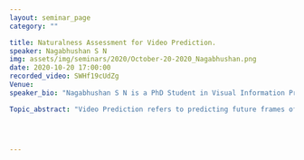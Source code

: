 ```yaml
---
layout: seminar_page
category: ""

title: Naturalness Assessment for Video Prediction.
speaker: Nagabhushan S N
img: assets/img/seminars/2020/October-20-2020_Nagabhushan.png
date: 2020-10-20 17:00:00 
recorded_video: SWHf19cUdZg
Venue: 
speaker_bio: "Nagabhushan S N is a PhD Student in Visual Information Processing lab in ECE Dept, working under the guidance of Prof. Rajiv Soundararajan. He obtained his B.E. degree in Electronics and Communications from P.E.S. Institute of Technology in 2016, with a gold medal. He worked as a Software Engineer in Cisco Systems India Pvt. Ltd. for 2 years (2016-18). His current research interests are in the areas of Image and Video Signal Processing, Machine Learning and Computer Vision. Nagabhushan’s personal webpage can be found at https://sites.google.com/site/nagabhushansn95."

Topic_abstract: "Video Prediction refers to predicting future frames of a video given a few past frames. Video Prediction has found applications in video representation learning, robotics, compression, and many others. While researchers have focused on this problem of prediction, there has been very little work on the complementary problem of evaluating the predicted videos. To bridge this gap, we proposed video naturalness as an evaluation measure. In this regard, we have developed a new database of videos predicted by various models and conducted a human study to understand how humans perceive naturalness, which we call as the IISc Video Naturalness Evaluation (IISc-VINE) database. Using our database, we have developed a new naturalness measure based on deep features of videos. We show that, while popular quality assessment (QA) measures such as mean squared error (MSE) and structural similarity (SSIM) do not correlate adequately well with human perception (in this context), our algorithm achieves the state of the art performance w.r.t. correlation with human scores."




---
```



